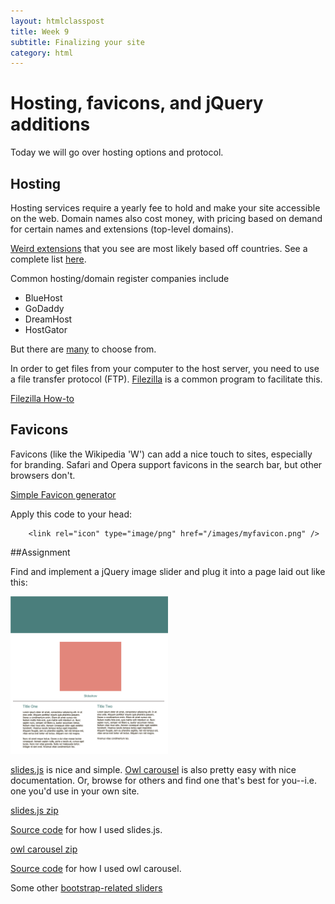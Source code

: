 ```yaml
---
layout: htmlclasspost
title: Week 9
subtitle: Finalizing your site
category: html
---
```


# Hosting, favicons, and jQuery additions

Today we will go over hosting options and protocol.

## Hosting

Hosting services require a yearly fee to hold and make your site accessible on the web. Domain names also cost money, with pricing based on demand for certain names and extensions (top-level domains).

<a href="http://mentalfloss.com/article/30583/weird-world-country-specific-web-domains" class="three">Weird extensions</a> that you see are most likely based off countries. See a complete list <a href="http://en.wikipedia.org/wiki/List_of_Internet_top-level_domains" class="three">here</a>.


Common hosting/domain register companies include

  * BlueHost
  * GoDaddy
  * DreamHost
  * HostGator

But there are <a href= "http://www.pcmag.com/article2/0,2817,2424725,00.asp" class="three">many</a> to choose from.

In order to get files from your computer to the host server, you need to use a file transfer protocol (FTP). <a href="https://filezilla-project.org" class="three">Filezilla</a> is a common program to facilitate this. 

<a href="https://wiki.filezilla-project.org/FileZilla_Client_Tutorial_(en)" class="three">Filezilla How-to</a>

## Favicons

Favicons (like the Wikipedia 'W') can add a nice touch to sites, especially for branding. Safari and Opera support favicons in the search bar, but other browsers don't.


<a href="http://www.favicon.cc" class="three">Simple Favicon generator</a> 

Apply this code to your head:

        <link rel="icon" type="image/png" href="/images/myfavicon.png" />

##Assignment

Find and implement a jQuery image slider and plug it into a page laid out like this:

<img src="/../img/week9.jpg" width="50%">

<a href="http://www.slidesjs.com" class="three">slides.js</a> is nice and simple. <a href="http://owlgraphic.com/owlcarousel/demos/one.html" class="three">Owl carousel</a> is also pretty easy with nice documentation. Or, browse for others and find one that's best for you--i.e. one you'd use in your own site.

<a class="three" href="../../slides.zip" target="_blank">slides.js zip</a>

<a class="three" href="../../week9.zip" target="_blank">Source code</a> for how I used slides.js.

<a class="three" href="../../owl.carousel.zip" target="_blank">owl carousel zip</a>

<a class="three" href="../../week9owl2.zip" target="_blank">Source code</a> for how I used owl carousel.


Some other <a href="http://blog.themearmada.com/top-responsive-carousel-plugins-to-extend-bootstrap/" class="three">bootstrap-related sliders</a>